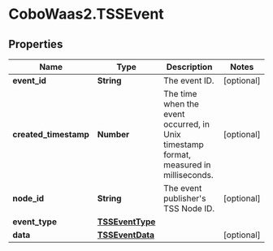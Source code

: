 # CoboWaas2.TSSEvent

## Properties

Name | Type | Description | Notes
------------ | ------------- | ------------- | -------------
**event_id** | **String** | The event ID. | [optional] 
**created_timestamp** | **Number** | The time when the event occurred, in Unix timestamp format, measured in milliseconds. | [optional] 
**node_id** | **String** | The event publisher&#39;s TSS Node ID. | [optional] 
**event_type** | [**TSSEventType**](TSSEventType.md) |  | 
**data** | [**TSSEventData**](TSSEventData.md) |  | [optional] 


